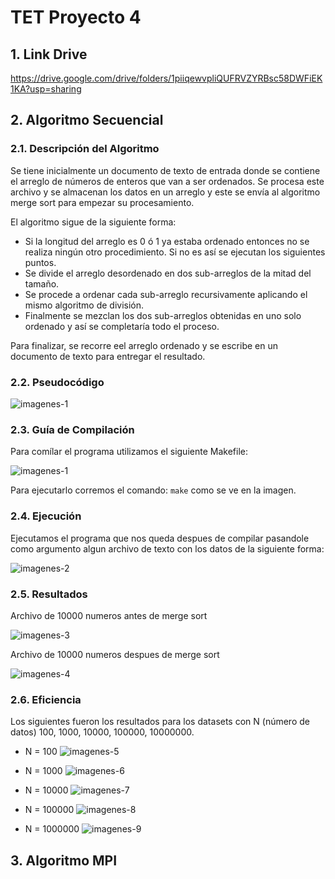 # TET Proyecto 4

## 1. Link Drive

https://drive.google.com/drive/folders/1piiqewvpliQUFRVZYRBsc58DWFiEK1KA?usp=sharing

## 2. Algoritmo Secuencial

### 2.1. Descripción del Algoritmo

Se tiene inicialmente un documento de texto de entrada donde se contiene el arreglo de números de enteros que van a ser ordenados.
Se procesa este archivo y se almacenan los datos en un arreglo y este se envía al algoritmo merge sort para empezar su procesamiento.

El algoritmo sigue de la siguiente forma:

- Si la longitud del arreglo es 0 ó 1 ya estaba ordenado entonces no se realiza ningún otro procedimiento. Si no es así se ejecutan los siguientes puntos.
- Se divide el arreglo desordenado en dos sub-arreglos de la mitad del tamaño.
- Se procede a ordenar cada sub-arreglo recursivamente aplicando el mismo algoritmo de división.
- Finalmente se mezclan los dos sub-arreglos obtenidas en uno solo ordenado y así se completaría todo el proceso.

Para finalizar, se recorre eel arreglo ordenado y se escribe en un documento de texto para entregar el resultado.

### 2.2. Pseudocódigo

![imagenes-1](images/seudocode.PNG)

### 2.3. Guía de Compilación

Para comílar el programa utilizamos el siguiente Makefile:

![imagenes-1](images/compile.png)

Para ejecutarlo corremos el comando: `make` como se ve en la imagen.

### 2.4. Ejecución

Ejecutamos el programa que nos queda despues de compilar pasandole como argumento algun archivo de texto con los datos de la siguiente forma:

![imagenes-2](images/execute.png)

### 2.5. Resultados

Archivo de 10000 numeros antes de merge sort

![imagenes-3](images/input.png)

Archivo de 10000 numeros despues de merge sort

![imagenes-4](images/output.png)

### 2.6. Eficiencia

Los siguientes fueron los resultados para los datasets con N (número de datos) 100, 1000, 10000, 100000, 10000000.

- N = 100
  ![imagenes-5](images/time_100.png)

- N = 1000
  ![imagenes-6](images/time_1000.png)

- N = 10000
  ![imagenes-7](images/time_10000.png)

- N = 100000
  ![imagenes-8](images/time_100000.png)

- N = 1000000
  ![imagenes-9](images/time_1000000.png)

## 3. Algoritmo MPI

